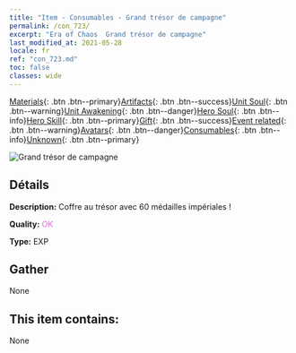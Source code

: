 ```yaml
---
title: "Item - Consumables - Grand trésor de campagne"
permalink: /con_723/
excerpt: "Era of Chaos  Grand trésor de campagne"
last_modified_at: 2021-05-28
locale: fr
ref: "con_723.md"
toc: false
classes: wide
---
```

 [Materials](/ItemsFR/){: .btn .btn--primary}[Artifacts](/ItemsFR/Artifacts/){: .btn .btn--success}[Unit Soul](/ItemsFR/UnitSoul/){: .btn .btn--warning}[Unit Awakening](/ItemsFR/UnitAwakening/){: .btn .btn--danger}[Hero Soul](/ItemsFR/HeroSoul/){: .btn .btn--info}[Hero Skill](/ItemsFR/HeroSkill/){: .btn .btn--primary}[Gift](/ItemsFR/Gift/){: .btn .btn--success}[Event related](/ItemsFR/Events/){: .btn .btn--warning}[Avatars](/ItemsFR/Avatars/){: .btn .btn--danger}[Consumables](/ItemsFR/Consumables/){: .btn .btn--info}[Unknown](/ItemsFR/Unknown/){: .btn .btn--primary}

 ![Grand trésor de campagne](/images/t/i_503.png)

## Détails
 **Description:** Coffre au trésor avec 60 médailles impériales !

 **Quality:** <span style="color: #DA70D6">OK</span>

 **Type:** EXP

## Gather

  None

## This item contains:

  None

